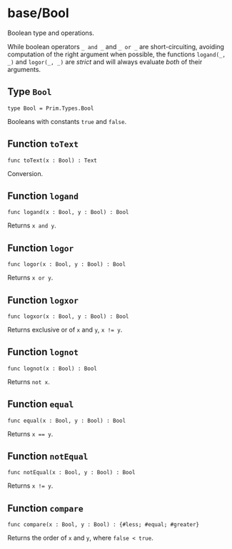 # base/Bool
Boolean type and operations.

While boolean operators `_ and _` and `_ or _` are short-circuiting,
avoiding computation of the right argument when possible, the functions
`logand(_, _)` and `logor(_, _)` are *strict* and will always evaluate *both*
of their arguments.

## Type `Bool`
``` motoko no-repl
type Bool = Prim.Types.Bool
```

Booleans with constants `true` and `false`.

## Function `toText`
``` motoko no-repl
func toText(x : Bool) : Text
```

Conversion.

## Function `logand`
``` motoko no-repl
func logand(x : Bool, y : Bool) : Bool
```

Returns `x and y`.

## Function `logor`
``` motoko no-repl
func logor(x : Bool, y : Bool) : Bool
```

Returns `x or y`.

## Function `logxor`
``` motoko no-repl
func logxor(x : Bool, y : Bool) : Bool
```

Returns exclusive or of `x` and `y`, `x != y`.

## Function `lognot`
``` motoko no-repl
func lognot(x : Bool) : Bool
```

Returns `not x`.

## Function `equal`
``` motoko no-repl
func equal(x : Bool, y : Bool) : Bool
```

Returns `x == y`.

## Function `notEqual`
``` motoko no-repl
func notEqual(x : Bool, y : Bool) : Bool
```

Returns `x != y`.

## Function `compare`
``` motoko no-repl
func compare(x : Bool, y : Bool) : {#less; #equal; #greater}
```

Returns the order of `x` and `y`, where `false < true`.
